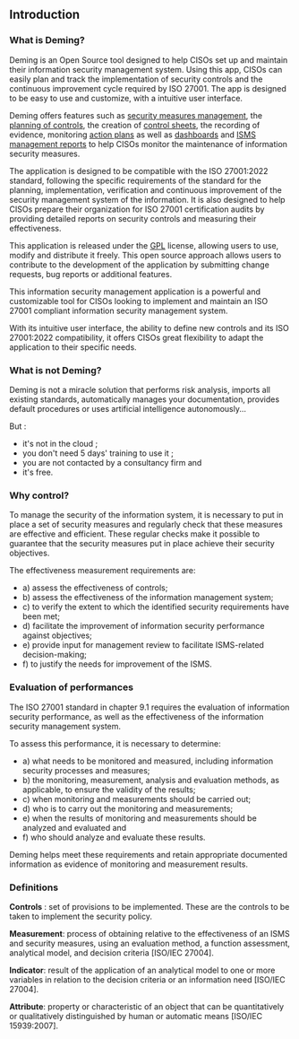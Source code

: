 ## Introduction


### What is Deming?

Deming is an Open Source tool designed to help CISOs set up and maintain their information security management system. Using this app, CISOs can easily plan and track the implementation of security controls and the continuous improvement cycle required by ISO 27001. The app is designed to be easy to use and customize, with a intuitive user interface.


Deming offers features such as [security measures management](measures.md),
the [planning of controls](plan.md), the creation of [control sheets](controls.md/#sheet), the recording of evidence,
monitoring [action plans](actions.md) as well as [dashboards](dashboards.md) and
[ISMS management reports](config.md/#report) to help CISOs monitor the maintenance of information security measures.


The application is designed to be compatible with the ISO 27001:2022 standard, following the specific requirements of the standard for the planning, implementation, verification and continuous improvement of the security management system of the information.
It is also designed to help CISOs prepare their organization for ISO 27001 certification audits by providing detailed reports on security controls and measuring their effectiveness.


This application is released under the [GPL](https://www.gnu.org/licenses/licenses.en.html) license, allowing users to use, modify and distribute it freely. This open source approach allows users to contribute to the development of the application by submitting change requests, bug reports or additional features.


This information security management application is a powerful and customizable tool for CISOs looking to implement and maintain an ISO 27001 compliant information security management system.


With its intuitive user interface, the ability to define new controls and its ISO 27001:2022 compatibility, it offers CISOs great flexibility to adapt the application to their specific needs.


### What is not Deming? <a name="notDeming"></a>

Deming is not a miracle solution that performs risk analysis, imports all existing standards, automatically manages your documentation, provides default procedures or uses artificial intelligence autonomously...

But :

- it's not in the cloud ;
- you don't need 5 days' training to use it ;
- you are not contacted by a consultancy firm and
- it's free.


### Why control?

To manage the security of the information system, it is necessary to put in place a set of security measures and regularly check that these measures are effective and efficient. These regular checks make it possible to guarantee that the security measures put in place achieve their security objectives.

The effectiveness measurement requirements are:

- a) assess the effectiveness of controls;
- b) assess the effectiveness of the information management system;
- c) to verify the extent to which the identified security requirements have been met;
- d) facilitate the improvement of information security performance against objectives;
- e) provide input for management review to facilitate ISMS-related decision-making;
- f) to justify the needs for improvement of the ISMS.

### Evaluation of performances

The ISO 27001 standard in chapter 9.1 requires the evaluation of information security performance, as well as the effectiveness of the information security management system.

To assess this performance, it is necessary to determine:

- a) what needs to be monitored and measured, including information security processes and measures;
- b) the monitoring, measurement, analysis and evaluation methods, as applicable, to ensure the validity of the results;
- c) when monitoring and measurements should be carried out;
- d) who is to carry out the monitoring and measurements;
- e) when the results of monitoring and measurements should be analyzed and evaluated and
- f) who should analyze and evaluate these results.

Deming helps meet these requirements and retain appropriate documented information as evidence of monitoring and measurement results.

### Definitions

**Controls** : set of provisions to be implemented. These are the controls to be taken to implement the security policy.

**Measurement**: process of obtaining relative to the effectiveness of an ISMS and security measures, using an evaluation method,
a function assessment, analytical model, and decision criteria [ISO/IEC 27004].

**Indicator**: result of the application of an analytical model to one or more variables in relation to the decision criteria or
an information need [ISO/IEC 27004].

**Attribute**: property or characteristic of an object that can be quantitatively or qualitatively distinguished by human or
automatic means [ISO/IEC 15939:2007].
